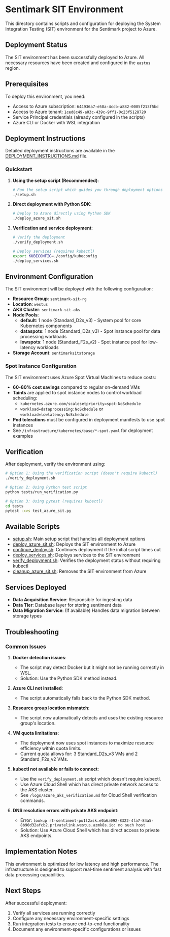 # Sentimark SIT Environment

This directory contains scripts and configuration for deploying the System Integration Testing (SIT) environment for the Sentimark project to Azure.

## Deployment Status

The SIT environment has been successfully deployed to Azure. All necessary resources have been created and configured in the `eastus` region.

## Prerequisites

To deploy this environment, you need:
- Access to Azure subscription: `644936a7-e58a-4ccb-a882-0005f213f5bd`
- Access to Azure tenant: `1ced8c49-a03c-439c-9ff1-0c23f5128720`
- Service Principal credentials (already configured in the scripts)
- Azure CLI or Docker with WSL integration

## Deployment Instructions

Detailed deployment instructions are available in the [DEPLOYMENT_INSTRUCTIONS.md](./DEPLOYMENT_INSTRUCTIONS.md) file.

### Quickstart

1. **Using the setup script (Recommended)**:
   ```bash
   # Run the setup script which guides you through deployment options
   ./setup.sh
   ```

2. **Direct deployment with Python SDK**:
   ```bash
   # Deploy to Azure directly using Python SDK
   ./deploy_azure_sit.sh
   ```

3. **Verification and service deployment**:
   ```bash
   # Verify the deployment
   ./verify_deployment.sh
   
   # Deploy services (requires kubectl)
   export KUBECONFIG=./config/kubeconfig
   ./deploy_services.sh
   ```

## Environment Configuration

The SIT environment will be deployed with the following configuration:

- **Resource Group**: `sentimark-sit-rg`
- **Location**: `westus`
- **AKS Cluster**: `sentimark-sit-aks`
- **Node Pools**:
  - **default**: 1 node (Standard_D2s_v3) - System pool for core Kubernetes components
  - **dataspots**: 1 node (Standard_D2s_v3) - Spot instance pool for data processing workloads
  - **lowspots**: 1 node (Standard_F2s_v2) - Spot instance pool for low-latency workloads
- **Storage Account**: `sentimarksitstorage`

### Spot Instance Configuration

The SIT environment uses Azure Spot Virtual Machines to reduce costs:

- **60-80% cost savings** compared to regular on-demand VMs
- **Taints** are applied to spot instance nodes to control workload scheduling:
  - `kubernetes.azure.com/scalesetpriority=spot:NoSchedule`
  - `workload=dataprocessing:NoSchedule` or `workload=lowlatency:NoSchedule`
- **Pod tolerations** must be configured in deployment manifests to use spot instances
- See `/infrastructure/kubernetes/base/*-spot.yaml` for deployment examples

## Verification

After deployment, verify the environment using:

```bash
# Option 1: Using the verification script (doesn't require kubectl)
./verify_deployment.sh

# Option 2: Using Python test script
python tests/run_verification.py

# Option 3: Using pytest (requires kubectl)
cd tests
pytest -xvs test_azure_sit.py
```

## Available Scripts

- [setup.sh](./setup.sh): Main setup script that handles all deployment options
- [deploy_azure_sit.sh](./deploy_azure_sit.sh): Deploys the SIT environment to Azure
- [continue_deploy.sh](./continue_deploy.sh): Continues deployment if the initial script times out
- [deploy_services.sh](./deploy_services.sh): Deploys services to the SIT environment
- [verify_deployment.sh](./verify_deployment.sh): Verifies the deployment status without requiring kubectl
- [cleanup_azure_sit.sh](./cleanup_azure_sit.sh): Removes the SIT environment from Azure

## Services Deployed

- **Data Acquisition Service**: Responsible for ingesting data
- **Data Tier**: Database layer for storing sentiment data
- **Data Migration Service**: (If available) Handles data migration between storage types

## Troubleshooting

### Common Issues

1. **Docker detection issues**:
   - The script may detect Docker but it might not be running correctly in WSL.
   - Solution: Use the Python SDK method instead.

2. **Azure CLI not installed**:
   - The script automatically falls back to the Python SDK method.

3. **Resource group location mismatch**:
   - The script now automatically detects and uses the existing resource group's location.

4. **VM quota limitations**:
   - The deployment now uses spot instances to maximize resource efficiency within quota limits.
   - Current quota allows for: 3 Standard_D2s_v3 VMs and 2 Standard_F2s_v2 VMs.

5. **kubectl not available or fails to connect**:
   - Use the `verify_deployment.sh` script which doesn't require kubectl.
   - Use Azure Cloud Shell which has direct private network access to the AKS cluster.
   - See `/logs/azure_aks_verification.md` for Cloud Shell verification commands.

6. **DNS resolution errors with private AKS endpoint**:
   - Error: `lookup rt-sentiment-pu1l2xsk.e0a6a092-8322-4fa7-84a5-8b90d32afcb2.privatelink.westus.azmk8s.io: no such host`
   - Solution: Use Azure Cloud Shell which has direct access to private AKS endpoints.

## Implementation Notes

This environment is optimized for low latency and high performance. The infrastructure is designed to support real-time sentiment analysis with fast data processing capabilities.

## Next Steps

After successful deployment:

1. Verify all services are running correctly
2. Configure any necessary environment-specific settings
3. Run integration tests to ensure end-to-end functionality
4. Document any environment-specific configurations or issues
